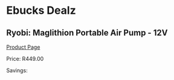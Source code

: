 
# Ebucks Dealz
## Ryobi: Maglithion Portable Air Pump - 12V
[Product Page](https://www.ebucks.com/web/shop/productSelected.do?prodId=335451569&catId=370101825)

Price: R449.00

Savings: 


	